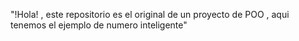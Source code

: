 "!Hola! , este repositorio es el original de un proyecto de POO , aqui tenemos el ejemplo de numero inteligente"
